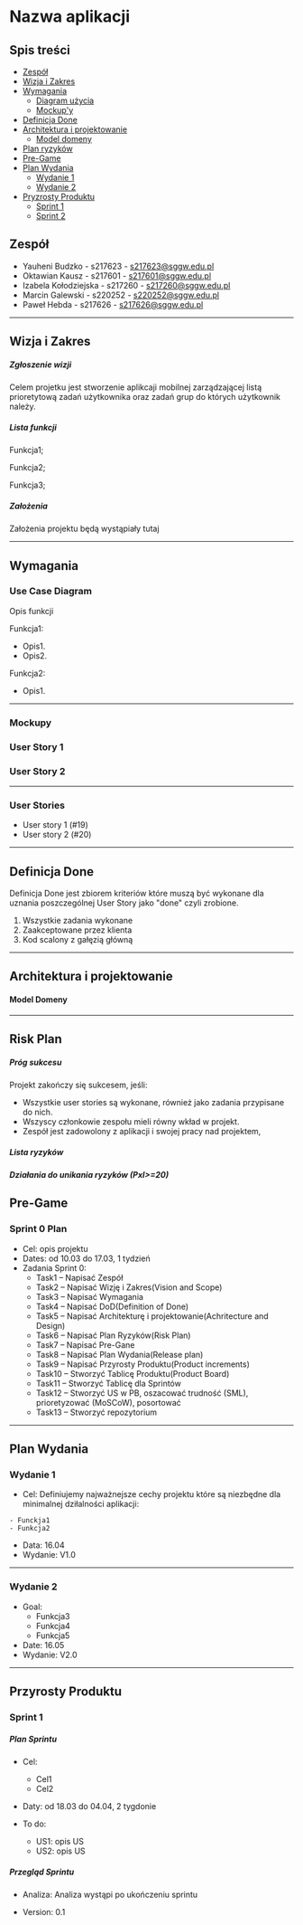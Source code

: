 # Nazwa aplikacji 

## Spis treści

- [Zespół](#team)
- [Wizja i Zakres](#vision-and-scope)
- [Wymagania](#requirements)
    - [Diagram użycia](#use-case-diagram)
    - [Mockup'y](#mockups)
- [Definicja Done](#definition-of-done)
- [Architektura i projektowanie](#architecture-and-design)
    - [Model domeny](#domain-model)
- [Plan ryzyków](#risk-plan)
- [Pre-Game](#pre-game)
- [Plan Wydania](#release-plan)
    - [Wydanie 1](#release-1)
    - [Wydanie 2](#release-2)
- [Pryzrosty Produktu](#increments)
    - [Sprint 1](#sprint-1)
    - [Sprint 2](#sprint-2)


## Zespół

- Yauheni Budzko - s217623 - s217623@sggw.edu.pl
- Oktawian Kausz - s217601 - s217601@sggw.edu.pl
- Izabela Kołodziejska - s217260 - s217260@sggw.edu.pl
- Marcin Galewski - s220252 - s220252@sggw.edu.pl
- Paweł Hebda - s217626 - s217626@sggw.edu.pl

***

## Wizja i Zakres

##### Zgłoszenie wizji

<!--The app is designed to be minimalistic and user-friendly, allowing easy task management and progress tracking. Users can set schedules, monitor completion percentages, and maintain streaks for consistent habits. The app rewards task and habit completions with badges.-->
<!-- The goal of this project is to create an app that will help them remember their resolutions, habits and budgeting goals. It will be an easy way of keeping track of your achievements providing a sense of acomplishement with every finished task. Visualizing your spending will also help with sticking to your saving goals and enable you to track your expenses. We want to help others and ourselves stick to our goals and live the best life we can. -->
Celem projetku jest stworzenie aplikcaji mobilnej zarządzającej listą prioretytową zadań użytkownika oraz zadań grup do których użytkownik należy.

##### Lista funkcji 

Funkcja1;

Funkcja2;

Funkcja3;

##### Założenia

Założenia projektu będą wystąpiały tutaj

***

## Wymagania

### Use Case Diagram

<!--![Use case diagram](imgs/Use case diagram.jpg) - wzór linku do obrazu-->

Opis funkcji

Funkcja1:

- Opis1.
- Opis2.

Funkcja2:

- Opis1.

***

### Mockupy

### User Story 1

<!--![User Story 1](imgs/1_updated.png) - wzór linka do User Story 1-->

### User Story 2 

<!--![User Story 2](imgs/2_updated.png) - wzór linka do User Story 2-->

***

### User Stories

- User story 1 (#19)
- User story 2 (#20)

***

## Definicja Done

Definicja Done jest zbiorem kriteriów które muszą być wykonane dla uznania poszczególnej User Story jako "done" czyli zrobione.

1. Wszystkie zadania wykonane
2. Zaakceptowane przez klienta  
3. Kod scalony z gałęzią główną  

***

## Architektura i projektowanie

#### Model Domeny

<!--![Domain Model](imgs/ModelodeDominio.PNG)-->

***

## Risk Plan

##### Próg sukcesu

<!---
The project fails if:
 Essential features such as habit tracking, visual progress insights, task and habit management, reminders, and goal setting are incomplete or not functioning as intended.
Users find it difficult to navigate the app or encounter usability issues, leading to dissatisfaction and disengagement.
Reminders are unreliable, causing users to miss their tasks and habits frequently.
Milestone tracking for goals is confusing or not visually represented clearly, leading to user frustration.

- The "must" user stories are not developed
- The app is not in a working condition upon release.
The team is not satisfied with the app and their work on the project, based on a questionare at the last meeting before final release. -->

Projekt zakończy się sukcesem, jeśli:
<!--- By the final release date, all essential features, namely habit tracking, task and habit management and reminders, are fully implemented and pass acceptance tests without critical defects.
Users find the app intuitive, user-friendly, and engaging, leading to positive feedback and a high level of satisfaction.
Reminders are delivered accurately and on time, ensuring users can effectively manage their tasks and habits.
Milestone tracking for goals is visually appealing, easy to understand, and provides users with a sense of achievement and progress. -->

- Wszystkie user stories są wykonane, również jako zadania przypisane do nich.
- Wszyscy członkowie zespołu mieli równy wkład w projekt.
- Zespół jest zadowolony z aplikacji i swojej pracy nad projektem,

<!-- - The interface of the app it appealing to most group members and clients. -->

##### Lista ryzyków

<!-- - RSK1 - PxI: 4x5=20; Inaccurate Time and Effort Estimations
  - Risk: The team lacks experience in estimating the time and effort required for tasks, leading to underestimations or overestimations, resulting in unforeseen project delays.
  - Impact: 5
  - Likelihood: 4 -->

##### Działania do unikania ryzyków (PxI>=20)

<!-- - R1 - Generative IA (LLM) can hallucinate:
    - Action: Provide users knowlegde of the limitations of generative AI and address potential inaccuracies in outputs.
    - Action: Keep the LLM updated with the latest information, secure version and best practices to minimize inaccuracies.
    - Action: Provide the LLM with a structured template that includes accurate user information and other essential details. -->

## Pre-Game

### Sprint 0 Plan

- Cel: opis projektu
- Dates: od 10.03 do 17.03, 1 tydzień
- Zadania Sprint 0:
    - Task1 – Napisać Zespół
    - Task2 – Napisać Wizję i Zakres(Vision and Scope)
    - Task3 – Napisać Wymagania
    - Task4 – Napisać DoD(Definition of Done)
    - Task5 – Napisać Architekturę i projektowanie(Achritecture and Design)
    - Task6 – Napisać Plan Ryzyków(Risk Plan)
    - Task7 – Napisać Pre-Gane
    - Task8 – Napisać Plan Wydania(Release plan)
    - Task9 – Napisać Przyrosty Produktu(Product increments)
    - Task10 – Stworzyć Tablicę Produktu(Product Board)
    - Task11 – Stworzyć Tablicę dla Sprintów
    - Task12 – Stworzyć US w PB, oszacować trudność (SML), prioretyzować (MoSCoW), posortować
    - Task13 – Stworzyć repozytorium

***

## Plan Wydania

### Wydanie 1

- Cel: Definiujemy najważnejsze cechy projektu które są niezbędne dla minimalnej dziłalności aplikacji: 
<!-- MVP - Developed US1, US3, US4, US6 with a working interface. -->
    - Funckja1
    - Funkcja2
- Data: 16.04
- Wydanie: V1.0

***

### Wydanie 2

- Goal: <!-- Final release – Developed US2 and US5. The interface is aestheaticaly pleasing and intuitive. -->
    - Funkcja3
    - Funkcja4
    - Funkcja5
- Date: 16.05
- Wydanie: V2.0

***

## Przyrosty Produktu
### Sprint 1

##### Plan Sprintu

- Cel: <!-- Create the base architecture of the app and basic interface. -->
    - Cel1
    - Cel2

- Daty: od 18.03 do 04.04, 2 tygdonie

- To do:
    - US1: opis US
    - US2: opis US

##### Przegląd Sprintu

- Analiza: Analiza wystąpi po ukończeniu sprintu

- Version: 0.1
